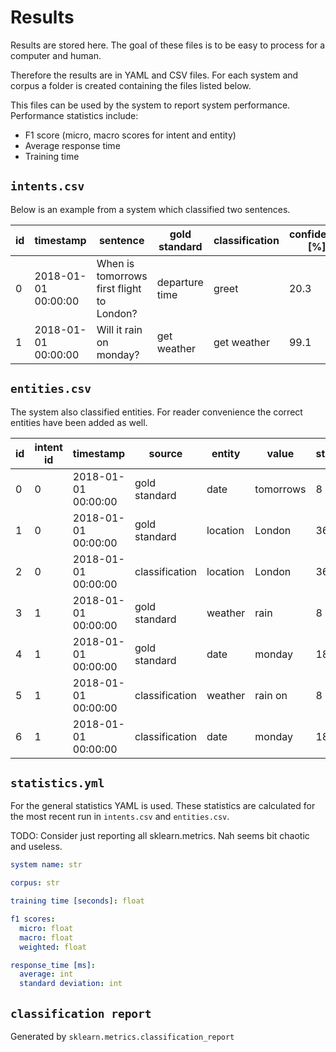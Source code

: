 # Results 

Results are stored here. The goal of these files is to be easy to process for a computer 
and human. 


Therefore the results are in YAML and CSV files. For each system and corpus a folder
is created containing the files listed below.

This files can be used by the system to report system performance. Performance statistics include:
- F1 score (micro, macro scores for intent and entity)
- Average response time
- Training time

## `intents.csv`
Below is an example from a system which classified two sentences. 

| id | timestamp | sentence | gold standard | classification | confidence [%] | time [ms] |
| --- | --- | --- | --- | --- | --- | --- |
| 0 | 2018-01-01 00:00:00 | When is tomorrows first flight to London? | departure time | greet | 20.3 | 50 | 0 |
| 1 | 2018-01-01 00:00:00 | Will it rain on monday? | get weather | get weather | 99.1 | 40 | 0 |

## `entities.csv`
The system also classified entities. For reader convenience the correct entities have been added as well.

| id | intent id | timestamp | source | entity | value | start | end | confidence [%]
| --- | --- | --- | --- | --- | --- | --- | --- | --- |
| 0 | 0 | 2018-01-01 00:00:00 | gold standard | date | tomorrows | 8 | 17 | 
| 1 | 0 | 2018-01-01 00:00:00 | gold standard | location | London | 36 | 43 | 
| 2 | 0 | 2018-01-01 00:00:00 | classification | location | London | 36 | 43 | 83.3
| 3 | 1 | 2018-01-01 00:00:00 | gold standard | weather | rain | 8 | 13 | 
| 4 | 1 | 2018-01-01 00:00:00 | gold standard | date | monday | 18 | 25 |
| 5 | 1 | 2018-01-01 00:00:00 | classification | weather | rain on | 8 | 16 | 62.8
| 6 | 1 | 2018-01-01 00:00:00 | classification | date | monday | 18 | 25 |

## `statistics.yml`
For the general statistics YAML is used. These statistics are calculated for the most
recent run in `intents.csv` and `entities.csv`.

TODO: Consider just reporting all sklearn.metrics. Nah seems bit chaotic and useless.

```yaml
system name: str

corpus: str

training time [seconds]: float

f1 scores:
  micro: float
  macro: float
  weighted: float

response_time [ms]:
  average: int
  standard deviation: int
```

## `classification report`
Generated by `sklearn.metrics.classification_report`